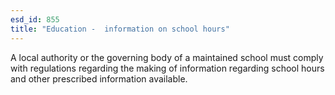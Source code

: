 ```yaml
---
esd_id: 855
title: "Education -  information on school hours"
---
```


A local authority or the governing body of a maintained school must comply with regulations regarding the making of information regarding school hours and other prescribed information available.

